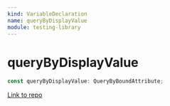 ```yaml
---
kind: VariableDeclaration
name: queryByDisplayValue
module: testing-library
---
```


# queryByDisplayValue

```ts
const queryByDisplayValue: QueryByBoundAttribute;
```

[Link to repo](https://github.com/testing-library/angular-testing-library/blob/master/node_modules/@testing-library/dom/types/queries.d.ts#L124-L124)
